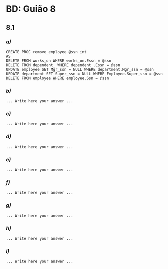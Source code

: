 # BD: Guião 8


## ​8.1
 
### *a)*

```
CREATE PROC remove_employee @ssn int
AS
DELETE FROM works_on WHERE works_on.Essn = @ssn
DELETE FROM dependent_ WHERE dependent_.Essn = @ssn
UPDATE employee SET Mgr_ssn = NULL WHERE department.Mgr_ssn = @ssn
UPDATE department SET Super_ssn = NULL WHERE Employee.Super_ssn = @ssn
DELETE FROM employee WHERE employee.Ssn = @ssn
```

### *b)* 

```
... Write here your answer ...
```

### *c)* 

```
... Write here your answer ...
```

### *d)* 

```
... Write here your answer ...
```

### *e)* 

```
... Write here your answer ...
```

### *f)* 

```
... Write here your answer ...
```

### *g)* 

```
... Write here your answer ...
```

### *h)* 

```
... Write here your answer ...
```

### *i)* 

```
... Write here your answer ...
```
